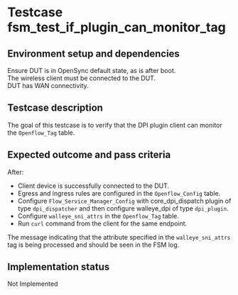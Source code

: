 # Testcase fsm_test_if_plugin_can_monitor_tag

## Environment setup and dependencies

Ensure DUT is in OpenSync default state, as is after boot.\
The wireless client must be connected to the DUT.\
DUT has
WAN connectivity.

## Testcase description

The goal of this testcase is to verify that the DPI plugin client can monitor the `Openflow_Tag` table.

## Expected outcome and pass criteria

After:

- Client device is successfully connected to the DUT.
- Egress and ingress rules are configured in the `Openflow_Config` table.
- Configure `Flow_Service_Manager_Config` with core_dpi_dispatch plugin of type `dpi_dispatcher` and then configure
  walleye_dpi of type `dpi_plugin`.
- Configure `walleye_sni_attrs` in the `Openflow_Tag` table.
- Run `curl` command from the client for the same endpoint.

The message indicating that the attribute specified in the `walleye_sni_attrs` tag is being processed and should be seen
in the FSM log.

## Implementation status

Not Implemented
